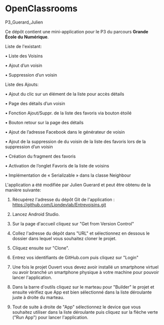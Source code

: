 ﻿# OpenClassrooms
P3_Guerard_Julien

Ce dépôt contient une mini-application pour le P3 du parcours **Grande École du Numérique**.


Liste de l'existant:

• Liste des Voisins

• Ajout d’un voisin

• Suppression d’un voisin


Liste des Ajouts:

• Ajout du clic sur un élément de la liste pour accès détails

• Page des détails d’un voisin

• Fonction Ajout/Suppr. de la liste des favoris via bouton étoilé

• Bouton retour sur la page des détails

• Ajout de l’adresse Facebook dans le générateur de voisin

• Ajout de la suppression de du voisin de la liste des favoris lors de la suppression d’un voisin

• Création du fragment des favoris

• Activation de l’onglet Favoris de la liste de voisins

• Implémentation de « Serializable » dans la classe Neighbour


L'application a été modifiée par Julien Guerard et peut être obtenu de la manière suivante:

1. Récupérez l'adresse du dépôt Git de l'application :
      https://github.com/Liondevlab/Entrevoisins.git

2. Lancez Android Studio.

3. Sur la page d'accueil cliquez sur "Get from Version Control"

4. Collez l'adresse du dépôt dans "URL" et sélectionnez en dessous le dossier dans lequel vous souhaitez cloner le projet.

5. Cliquez ensuite sur "Clone".

6. Entrez vos identifiants de GitHub.com puis cliquez sur "Login"

7. Une fois le projet Ouvert vous devez avoir installé un smartphone virtuel ou avoir branché un smartphone physique à votre machine pour pouvoir lancer l'application.

8. Dans la barre d'outils cliquez sur le marteau pour "Builder" le projet et ensuite vérifiez que App est bien sélectionné dans la liste déroulante juste à droite du marteau. 

9. Tout de suite à droite de "App" sélectionnez le device que vous souhaitez utiliser dans la liste déroulante puis cliquez sur la flèche verte ("Run App") pour lancer l'application.

